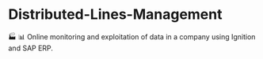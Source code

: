 # Distributed-Lines-Management
:factory: :bar_chart: Online monitoring and exploitation of data in a company using Ignition and SAP ERP.
